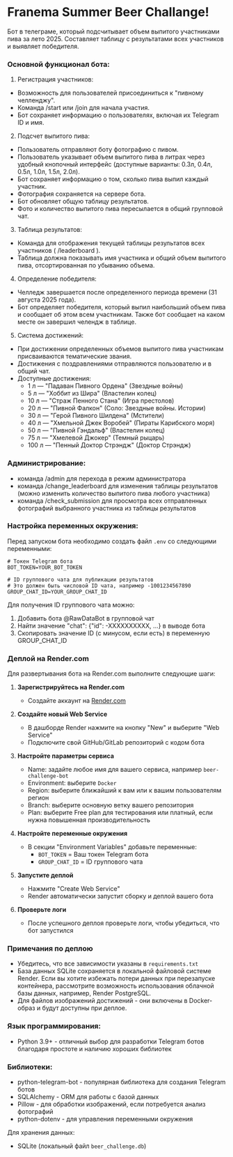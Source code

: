 # Franema Summer Beer Challange!
Бот в телеграме, который подсчитывает объем выпитого участниками пива за лето 2025. Составляет таблицу с результатами всех участников и выявляет победителя.

### Основной функционал бота:
1. Регистрация участников:
- Возможность для пользователей присоединиться к "пивному челленджу".
- Команда /start или /join для начала участия.
- Бот сохраняет информацию о пользователях, включая их Telegram ID и имя.

2. Подсчет выпитого пива:
- Пользователь отправляют боту фотографию с пивом.
- Пользователь указывает объем выпитого пива в литрах через удобный кнопочный интерфейс (доступные варианты: 0.3л, 0.4л, 0.5л, 1.0л, 1.5л, 2.0л).
- Бот сохраняет информацию о том, сколько пива выпил каждый участник.
- Фотография сохраняется на сервере бота.
- Бот обновляет общую таблицу результатов.
- Фото и количество выпитого пива пересылается в общий групповой чат.

3. Таблица результатов:
- Команда для отображения текущей таблицы результатов всех участников ( /leaderboard ).
- Таблица должна показывать имя участника и общий объем выпитого пива, отсортированная по убыванию объема.

4. Определение победителя:
- Челледж завершается после определенного периода времени (31 августа 2025 года).
- Бот определяет победителя, который выпил наибольший объем пива и сообщает об этом всем участникам. Также бот сообщает на каком месте он завершил челендж в таблице.

5. Система достижений:
- При достижении определенных объемов выпитого пива участникам присваиваются тематические звания.
- Достижения с поздравлениями отправляются пользователю и в общий чат.
- Доступные достижения:
  - 1 л — "Падаван Пивного Ордена" (Звездные войны)
  - 5 л — "Хоббит из Шира" (Властелин колец)
  - 10 л — "Страж Пенного Стана" (Игра престолов)
  - 20 л — "Пивной Фалкон" (Соло: Звездные войны. Истории)
  - 30 л — "Герой Пивного Шилдена" (Мстители)
  - 40 л — "Хмельной Джек Воробей" (Пираты Карибского моря)
  - 50 л — "Пивной Гэндальф" (Властелин колец)
  - 75 л — "Хмелевой Джокер" (Темный рыцарь)
  - 100 л — "Пенный Доктор Стрэндж" (Доктор Стрэндж)

### Администрирование:
- команда /admin для перехода в режим администратора
- команда /change_leaderboard для изменения таблицы результатов (можно изменить количество выпитого пива любого участника)
- команда /check_submission для просмотра всех отправленных фотографий выбранного участника из таблицы результатов

### Настройка переменных окружения:
Перед запуском бота необходимо создать файл `.env` со следующими переменными:
```
# Токен Telegram бота
BOT_TOKEN=YOUR_BOT_TOKEN

# ID группового чата для публикации результатов
# Это должен быть числовой ID чата, например -1001234567890
GROUP_CHAT_ID=YOUR_GROUP_CHAT_ID
```

Для получения ID группового чата можно:
1. Добавить бота @RawDataBot в групповой чат
2. Найти значение "chat": {"id": -XXXXXXXXXX, ...} в выводе бота
3. Скопировать значение ID (с минусом, если есть) в переменную GROUP_CHAT_ID

### Деплой на Render.com

Для развертывания бота на Render.com выполните следующие шаги:

1. **Зарегистрируйтесь на Render.com**
   - Создайте аккаунт на [Render.com](https://render.com)

2. **Создайте новый Web Service**
   - В дашборде Render нажмите на кнопку "New" и выберите "Web Service"
   - Подключите свой GitHub/GitLab репозиторий с кодом бота

3. **Настройте параметры сервиса**
   - Name: задайте любое имя для вашего сервиса, например `beer-challenge-bot`
   - Environment: выберите `Docker`
   - Region: выберите ближайший к вам или к вашим пользователям регион
   - Branch: выберите основную ветку вашего репозитория
   - Plan: выберите Free plan для тестирования или платный, если нужна повышенная производительность

4. **Настройте переменные окружения**
   - В секции "Environment Variables" добавьте переменные:
     - `BOT_TOKEN` = Ваш токен Telegram бота
     - `GROUP_CHAT_ID` = ID группового чата

5. **Запустите деплой**
   - Нажмите "Create Web Service"
   - Render автоматически запустит сборку и деплой вашего бота

6. **Проверьте логи**
   - После успешного деплоя проверьте логи, чтобы убедиться, что бот запустился

### Примечания по деплою

- Убедитесь, что все зависимости указаны в `requirements.txt`
- База данных SQLite сохраняется в локальной файловой системе Render. Если вы хотите избежать потери данных при перезапуске контейнера, рассмотрите возможность использования облачной базы данных, например, Render PostgreSQL.
- Для файлов изображений достижений - они включены в Docker-образ и будут доступны при деплое.

### Язык программирования:
- Python 3.9+ - отличный выбор для разработки Telegram ботов благодаря простоте и наличию хороших библиотек
### Библиотеки:
- python-telegram-bot - популярная библиотека для создания Telegram ботов
- SQLAlchemy - ORM для работы с базой данных
- Pillow - для обработки изображений, если потребуется анализ фотографий
- python-dotenv - для управления переменными окружения

Для хранения данных:
- SQLite (локальный файл `beer_challenge.db`)
